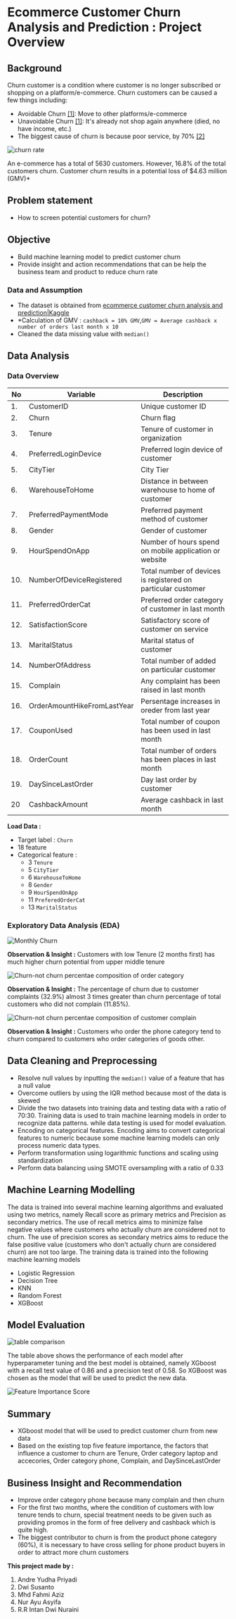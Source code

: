 # Ecommerce Customer Churn Analysis and Prediction : Project Overview

## Background
Churn customer is a condition where customer is no longer subscribed or shopping on a platform/e-commerce. Churn customers can be caused a few things including:
- Avoidable Churn [[1]](https://sixteenventures.com/churn-classification): Move to other platforms/e-commerce
- Unavoidable Churn [[1]](https://sixteenventures.com/churn-classification): It's already not shop again anywhere (died, no have income, etc.)
- The biggest cause of churn is because poor service, by 70% [[2]](https://www.superoffice.com/blog/reduce-customer-churn/)

![churn rate](https://user-images.githubusercontent.com/99067852/162482129-e214d16a-e688-48c9-8cc5-e07a14082aab.jpg)

An e-commerce has a total of 5630 customers. However, 16.8% of the total customers churn. Customer churn results in a potential loss of $4.63 million (GMV)*

## Problem statement
- How to screen potential customers for churn?

## Objective
- Build machine learning model to predict customer churn
- Provide insight and action recommendations that can be help the business team and product to reduce churn rate

### Data and Assumption
- The dataset is obtained from [ecommerce customer churn analysis and prediction|Kaggle](https://www.kaggle.com/datasets/ankitverma2010/ecommerce-customer-churn-analysis-and-prediction)
- *Calculation of GMV : `cashback = 10% GMV`,`GMV = Average cashback x number of orders last month x 10`
- Cleaned the data missing value with `median()`

## Data Analysis
### Data Overview
| **No** | **Variable** | **Description** |
|----|----------|-------------|
|1.|CustomerID|Unique customer ID|
|2.|Churn|Churn flag|
|3.|Tenure|Tenure of customer in organization|
|4.|PreferredLoginDevice|Preferred login device of customer|
|5.|CityTier| City Tier|
|6.|WarehouseToHome|Distance in between warehouse to home of customer|
|7.|PreferredPaymentMode|Preferred payment method of customer|
|8.|Gender|Gender of customer|
|9.|HourSpendOnApp|Number of hours spend on mobile application or website|
|10.|NumberOfDeviceRegistered|Total number of devices is registered on particular customer|
|11.|PreferredOrderCat|Preferred order category of customer in last month|
|12.|SatisfactionScore|Satisfactory score of customer on service|
|13.|MaritalStatus|Marital status of customer|
|14.|NumberOfAddress|Total number of added on particular customer|
|15.|Complain|Any complaint has been raised in last month|
|16.|OrderAmountHikeFromLastYear|Persentage increases in oreder from last year|
|17.|CouponUsed|Total number of coupon has been used in last month|
|18.|OrderCount|Total number of orders has been places in last month|
|19.|DaySinceLastOrder|Day last order by customer|
|20|CashbackAmount|Average cashback in last month|

**Load Data :**
- Target label : `Churn`
- 18 feature
- Categorical feature :
    - 3 `Tenure`
    - 5 `CityTier`
    - 6 `WarehouseToHome`
    - 8 `Gender`
    - 9 `HourSpendOnApp`
    - 11 `PreferedOrderCat`
    - 13 `MaritalStatus`

### Exploratory Data Analysis (EDA) 
![Monthly Churn](https://user-images.githubusercontent.com/99067852/162407929-bbef5ac4-7084-4535-bf16-1b54bda2ccd8.jpg)

**Observation & Insight :**
Customers with low Tenure (2 months first) has much higher churn potential from upper middle tenure

![Churn-not churn percentae composition of order category](https://user-images.githubusercontent.com/99067852/162407956-1e25eced-4a90-40db-a397-0bbc3eecd1e4.jpg)

**Observation & Insight :**
The percentage of churn due to customer complaints (32.9%) almost 3 times greater than churn percentage of total customers who did not complain (11.85%).

![Churn-not churn percentae composition of customer complain](https://user-images.githubusercontent.com/99067852/162407978-5099f4e7-6ee4-458d-9b64-4aa2fda604b6.jpg)

**Observation & Insight :**
Customers who order the phone category tend to churn compared to customers who order categories of goods other.

## Data Cleaning and Preprocessing
- Resolve null values by inputting the `median()` value of a feature that has a null value
- Overcome outliers by using the IQR method because most of the data is skewed
- Divide the two datasets into training data and testing data with a ratio of 70:30. Training data is used to train machine learning models in order to recognize data patterns. while data testing is used for model evaluation.
- Encoding on categorical features. Encoding aims to convert categorical features to numeric because some machine learning models can only process numeric data types.
- Perform transformation using logarithmic functions and scaling using standardization
- Perform data balancing using SMOTE oversampling with a ratio of 0.33

## Machine Learning Modelling
The data is trained into several machine learning algorithms and evaluated using two metrics, namely Recall score as primary metrics and Precision as secondary metrics. The use of recall metrics aims to minimize false negative values where customers who actually churn are considered not to churn. The use of precision scores as secondary metrics aims to reduce the false positive value (customers who don't actually churn are considered churn) are not too large. The training data is trained into the following machine learning models
- Logistic Regression
- Decision Tree
- KNN
- Random Forest
- XGBoost

## Model Evaluation
![table comparison](https://user-images.githubusercontent.com/99067852/162470906-8dd1ff34-e764-401b-b8ca-ab8aff5ffa91.jpg)

The table above shows the performance of each model after hyperparameter tuning and the best model is obtained, namely XGboost with a recall test value of 0.86 and a precision test of 0.58. So XGBoost was chosen as the model that will be used to predict the new data.

![Feature Importance Score](https://user-images.githubusercontent.com/99067852/162472132-47f617c9-bfef-4885-a95b-822c7bda72b7.png)

## Summary
- XGboost model that will be used to predict customer churn from new data    
- Based on the existing top five feature importance, the factors that influence a customer to churn are Tenure, Order category laptop and accecories, Order category phone, Complain, and DaySinceLastOrder


## Business Insight and Recommendation
- Improve order category phone because many complain and then churn
- For the first two months, where the condition of customers with low tenure tends to churn, special treatment needs to be given such as providing promos in the form of free delivery and cashback which is quite high.
- The biggest contributor to churn is from the product phone category (60%), it is necessary to have cross selling for phone product buyers in order to attract more churn customers

**This project made by :**
1. Andre Yudha Priyadi
2. Dwi Susanto
3. Mhd Fahmi Aziz
4. Nur Ayu Asyifa
5. R.R Intan Dwi Nuraini
